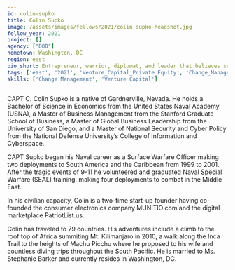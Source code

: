 ```yaml
---
id: colin-supko
title: Colin Supko
image: /assets/images/fellows/2021/colin-supko-headshot.jpg
fellow_year: 2021
project: []
agency: ["DOD"]
hometown: Washington, DC
region: east
bio_short: Entrepreneur, warrior, diplomat, and leader that believes service to ones nation is the highest calling.
tags: ['east', '2021', 'Venture_Capital_Private_Equity', 'Change_Management']
skills: ['Change Management', 'Venture Capital']
---
```

CAPT C. Colin Supko is a native of Gardnerville, Nevada. He holds a Bachelor of Science in Economics from the United States Naval Academy (USNA), a Master of Business Management from the Stanford Graduate School of Business, a Master of Global Business Leadership from the University of San Diego, and a Master of National Security and Cyber Policy from the National Defense University’s College of Information and Cyberspace.

CAPT Supko began his Naval career as a Surface Warfare Officer making two deployments to South America and the Caribbean from 1999 to 2001. After the tragic events of 9-11 he volunteered and graduated Naval Special Warfare (SEAL) training, making four deployments to combat in the Middle East.

In his civilian capacity, Colin is a two-time start-up founder having co-founded the consumer electronics company MUNITIO.com and the digital marketplace PatriotList.us.

Colin has traveled to 79 countries. His adventures include a climb to the roof top of Africa summiting Mt. Kilimanjaro in 2010, a walk along the Inca Trail to the heights of Machu Picchu where he proposed to his wife and countless diving trips throughout the South Pacific. He is married to Ms. Stephanie Barker and currently resides in Washington, DC.
